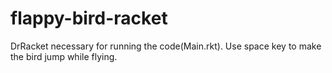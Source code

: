 # flappy-bird-racket

DrRacket necessary for running the code(Main.rkt). Use space key to make the bird jump while flying.
